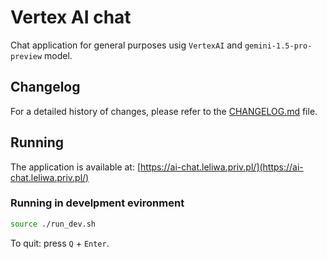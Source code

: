 # Vertex AI chat

Chat application for general purposes usig `VertexAI` and `gemini-1.5-pro-preview` model.

## Changelog

For a detailed history of changes, please refer to the [CHANGELOG.md](CHANGELOG.md) file.

## Running

The application is available at: [https://ai-chat.leliwa.priv.pl/](https://ai-chat.leliwa.priv.pl/)

### Running in develpment evironment

```bash
source ./run_dev.sh
```

To quit: press `Q` + `Enter`.
